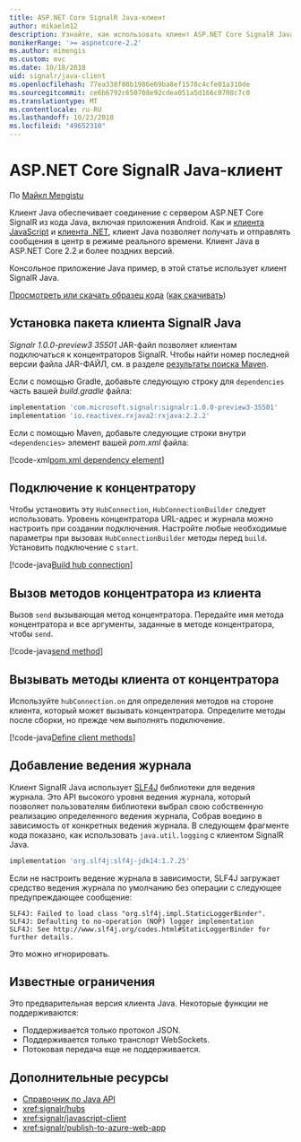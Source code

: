 ```yaml
---
title: ASP.NET Core SignalR Java-клиент
author: mikaelm12
description: Узнайте, как использовать клиент ASP.NET Core SignalR Java.
monikerRange: '>= aspnetcore-2.2'
ms.author: mimengis
ms.custom: mvc
ms.date: 10/18/2018
uid: signalr/java-client
ms.openlocfilehash: 77ea338f08b1986e69ba8ef1578c4cfe01a310de
ms.sourcegitcommit: ce6b6792c650708e92cdea051a5d166c0708c7c0
ms.translationtype: MT
ms.contentlocale: ru-RU
ms.lasthandoff: 10/23/2018
ms.locfileid: "49652310"
---
```

# <a name="aspnet-core-signalr-java-client"></a>ASP.NET Core SignalR Java-клиент

По [Майкл Mengistu](https://twitter.com/MikaelM_12)

Клиент Java обеспечивает соединение с сервером ASP.NET Core SignalR из кода Java, включая приложения Android. Как и [клиента JavaScript](xref:signalr/javascript-client) и [клиента .NET](xref:signalr/dotnet-client), клиент Java позволяет получать и отправлять сообщения в центр в режиме реального времени. Клиент Java в ASP.NET Core 2.2 и более поздних версий.

Консольное приложение Java пример, в этой статье использует клиент SignalR Java.

[Просмотреть или скачать образец кода](https://github.com/aspnet/Docs/tree/master/aspnetcore/signalr/java-client/sample) ([как скачивать](xref:tutorials/index#how-to-download-a-sample))

## <a name="install-the-signalr-java-client-package"></a>Установка пакета клиента SignalR Java

*Signalr 1.0.0-preview3 35501* JAR-файл позволяет клиентам подключаться к концентраторов SignalR. Чтобы найти номер последней версии файла JAR-ФАЙЛ, см. в разделе [результаты поиска Maven](https://search.maven.org/search?q=g:com.microsoft.signalr%20AND%20a:signalr).

Если с помощью Gradle, добавьте следующую строку для `dependencies` часть вашей *build.gradle* файла:

```gradle
implementation 'com.microsoft.signalr:signalr:1.0.0-preview3-35501'
implementation 'io.reactivex.rxjava2:rxjava:2.2.2'
```

Если с помощью Maven, добавьте следующие строки внутри `<dependencies>` элемент вашей *pom.xml* файла:

[!code-xml[pom.xml dependency element](java-client/sample/pom.xml?name=snippet_dependencyElement)]

## <a name="connect-to-a-hub"></a>Подключение к концентратору

Чтобы установить эту `HubConnection`, `HubConnectionBuilder` следует использовать. Уровень концентратора URL-адрес и журнала можно настроить при создании подключения. Настройте любые необходимые параметры при вызовах `HubConnectionBuilder` методы перед `build`. Установить подключение с `start`.

[!code-java[Build hub connection](java-client/sample/src/main/java/Chat.java?range=16-17)]

## <a name="call-hub-methods-from-client"></a>Вызов методов концентратора из клиента

Вызов `send` вызывающая метод концентратора. Передайте имя метода концентратора и все аргументы, заданные в методе концентратора, чтобы `send`.

[!code-java[send method](java-client/sample/src/main/java/Chat.java?range=28)]

## <a name="call-client-methods-from-hub"></a>Вызывать методы клиента от концентратора

Используйте `hubConnection.on` для определения методов на стороне клиента, который может вызывать концентратора. Определите методы после сборки, но прежде чем выполнять подключение.

[!code-java[Define client methods](java-client/sample/src/main/java/Chat.java?range=19-21)]

## <a name="add-logging"></a>Добавление ведения журнала

Клиент SignalR Java использует [SLF4J](https://www.slf4j.org/) библиотеки для ведения журнала. Это API высокого уровня ведения журнала, который позволяет пользователям библиотеки выбрал свою собственную реализацию определенного ведения журнала, Собрав воедино в зависимость от конкретных ведения журнала. В следующем фрагменте кода показано, как использовать `java.util.logging` с клиентом SignalR Java.

```gradle
implementation 'org.slf4j:slf4j-jdk14:1.7.25'
```

Если не настроить ведение журнала в зависимости, SLF4J загружает средство ведения журнала по умолчанию без операции с следующее предупреждающее сообщение:

```
SLF4J: Failed to load class "org.slf4j.impl.StaticLoggerBinder".
SLF4J: Defaulting to no-operation (NOP) logger implementation
SLF4J: See http://www.slf4j.org/codes.html#StaticLoggerBinder for further details.
```

Это можно игнорировать.

## <a name="known-limitations"></a>Известные ограничения

Это предварительная версия клиента Java. Некоторые функции не поддерживаются:

* Поддерживается только протокол JSON.
* Поддерживается только транспорт WebSockets.
* Потоковая передача еще не поддерживается.

## <a name="additional-resources"></a>Дополнительные ресурсы

* [Справочник по Java API](/java/api/com.microsoft.aspnet.signalr?view=aspnet-signalr-java)
* <xref:signalr/hubs>
* <xref:signalr/javascript-client>
* <xref:signalr/publish-to-azure-web-app>
